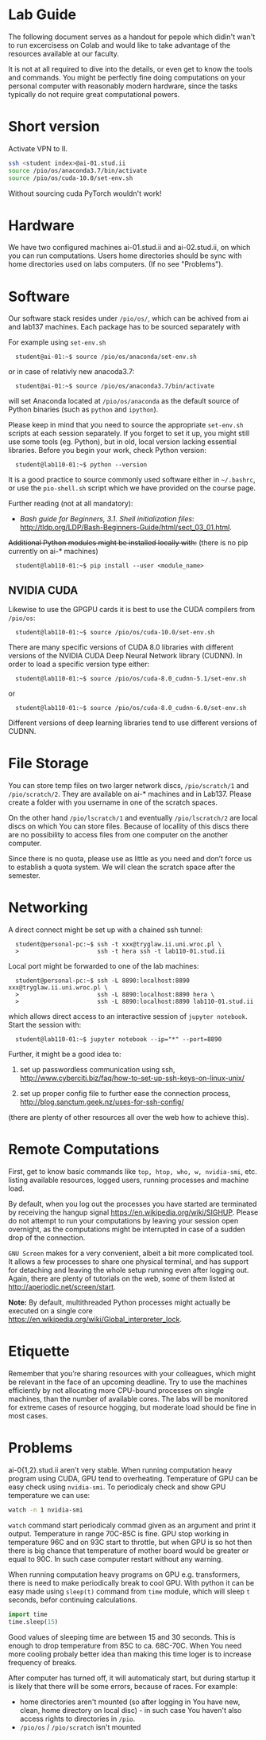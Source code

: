 Lab Guide
=========

The following document serves as a handout for pepole which didin't wan't to run
excercisess on Colab and would like to take advantage of the resources available at
our faculty.

It is not at all required to dive into the details, or even get
to know the tools and commands. You might be perfectly fine doing
computations on your personal computer with reasonably modern hardware,
since the tasks typically do not require great computational powers.

Short version
============

Activate VPN to II.

```bash
ssh <student index>@ai-01.stud.ii
source /pio/os/anaconda3.7/bin/activate
source /pio/os/cuda-10.0/set-env.sh
```

Without sourcing cuda PyTorch wouldn't work!

Hardware
========

We have two configured machines ai-01.stud.ii and ai-02.stud.ii, on which
you can run computations. Users home directories should be sync with home directories
used on labs computers. (If no see "Problems").

Software
========

Our software stack resides under `/pio/os/`, which can be achived from ai and lab137 machines.
Each package has to be sourced separately with

For example using `set-env.sh`

      student@ai-01:~$ source /pio/os/anaconda/set-env.sh

or in case of relativly new anacoda3.7:

      student@ai-01:~$ source /pio/os/anaconda3.7/bin/activate

will set Anaconda located at `/pio/os/anaconda` as the default source of
Python binaries (such as `python` and `ipython`).

Please keep in mind that you need to source the appropriate `set-env.sh`
scripts at each session separately. If you forget to set it up, you
might still use some tools (eg. Python), but in old, local version
lacking essential libraries. Before you begin your work, check Python
version:

      student@lab110-01:~$ python --version

It is a good practice to source commonly used software either in
`~/.bashrc`, or use the `pio-shell.sh` script which we have provided on
the course page.

Further reading (not at all mandatory):
* *Bash guide for Beginners, 3.1. Shell initialization files*:
<http://tldp.org/LDP/Bash-Beginners-Guide/html/sect_03_01.html>.

~~Additional Python modules might be installed locally with:~~ (there is no pip currently on ai-* machines)

      student@lab110-01:~$ pip install --user <module_name>

NVIDIA CUDA
-----------

Likewise to use the GPGPU cards it is best to use the CUDA compilers
from `/pio/os`:

      student@lab110-01:~$ source /pio/os/cuda-10.0/set-env.sh

There are many specific versions of CUDA 8.0 libraries with different
versions of the NVIDIA CUDA Deep Neural Network library (CUDNN). In
order to load a specific version type either:

      student@lab110-01:~$ source /pio/os/cuda-8.0_cudnn-5.1/set-env.sh

or

      student@lab110-01:~$ source /pio/os/cuda-8.0_cudnn-6.0/set-env.sh

Different versions of deep learning libraries tend to use different
versions of CUDNN.

File Storage
============

You can store temp files on two larger network discs,
`/pio/scratch/1` and `/pio/scratch/2`. They are available on
ai-* machines and in Lab137. Please create a folder with you username in one of
the scratch spaces. 

On the other hand `/pio/lscratch/1` and eventually `/pio/lscratch/2` are
local discs on which You can store files. Because of locallity of this
discs there are no possibility to access files from one computer on the
another computer.

Since there is no quota, please use as little as you
need and don’t force us to establish a quota system. We will clean the
scratch space after the semester.

Networking
==========

A direct connect might be set up with a chained ssh tunnel:

      student@personal-pc:~$ ssh -t xxx@tryglaw.ii.uni.wroc.pl \
      >                      ssh -t hera ssh -t lab110-01.stud.ii

Local port might be forwarded to one of the lab machines:

      student@personal-pc:~$ ssh -L 8890:localhost:8890 xxx@tryglaw.ii.uni.wroc.pl \
      >                      ssh -L 8890:localhost:8890 hera \
      >                      ssh -L 8890:localhost:8890 lab110-01.stud.ii

which allows direct access to an interactive session of
`jupyter notebook`. Start the session with:

      student@lab110-01:~$ jupyter notebook --ip="*" --port=8890

Further, it might be a good idea to:

1.  set up passwordless communication using ssh,
    <http://www.cyberciti.biz/faq/how-to-set-up-ssh-keys-on-linux-unix/>

2.  set up proper config file to further ease the connection process,
    <http://blog.sanctum.geek.nz/uses-for-ssh-config/>

(there are plenty of other resources all over the web how to achieve
this).

Remote Computations
===================

First, get to know basic commands like `top, htop, who, w, nvidia-smi`,
etc. listing available resources, logged users, running processes and
machine load.

By default, when you log out the processes you have started are
terminated by receiving the hangup signal
<https://en.wikipedia.org/wiki/SIGHUP>. Please do not attempt to run
your computations by leaving your session open overnight, as the
computations might be interrupted in case of a sudden drop of the
connection.

`GNU Screen` makes for a very convenient, albeit a bit more complicated
tool. It allows a few processes to share one physical terminal, and has
support for detaching and leaving the whole setup running even after
logging out. Again, there are plenty of tutorials on the web, some of
them listed at <http://aperiodic.net/screen/start>.

**Note:** By default, multithreaded Python processes might actually be
executed on a single core
<https://en.wikipedia.org/wiki/Global_interpreter_lock>.

Etiquette
=========

Remember that you’re sharing resources with your colleagues, which might
be relevant in the face of an upcoming deadline. Try to use the machines
efficiently by not allocating more CPU-bound processes on single
machines, than the number of available cores. The labs will be monitored
for extreme cases of resource hogging, but moderate load should be fine
in most cases.

Problems
========

ai-0{1,2}.stud.ii aren't very stable. When running computation heavy 
program using CUDA, GPU tend to overheating. Temperature of GPU can be easy 
check using `nvidia-smi`. To periodicaly check and show GPU temperature we can use:
```sh
watch -n 1 nvidia-smi
```
`watch` command start periodicaly commad given as an argument and print it output.
Temperature in range 70C-85C is fine. GPU stop working in temperature 96C and
on 93C start to throttle, but when GPU is so hot then there is big chance that
temperature of mother board would be greater or equal to 90C. In such case computer
restart without any warning.

When running computation heavy programs on GPU e.g. transformers, there is
need to make periodically break to cool GPU. With python it can be easy made
using `sleep(t)` command from `time` module, which will sleep `t` seconds, befor
continuing calculations.
```py
import time
time.sleep(15)
```
Good values of sleeping time are between 15 and 30 seconds. This is enough to
drop temperature from 85C to ca. 68C-70C. When You need more cooling probaly
better idea than making this time loger is to increase frequency of breaks.

After computer has turned off, it will automaticaly start, but during startup
it is likely that there will be some errors, because of races. For example:
- home directories aren't mounted (so after logging in You have new, clean,
  home directory on local disc) - in such case You haven't also access rights
  to directories in `/pio`.
- `/pio/os` / `/pio/scratch` isn't mounted
